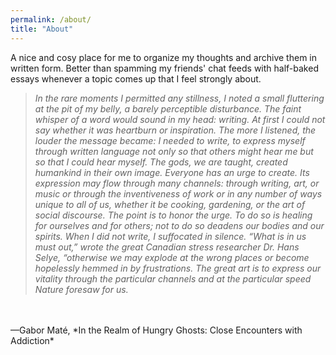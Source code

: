 ```yaml
---
permalink: /about/
title: "About"
---
```


A nice and cosy place for me to organize my thoughts and archive them in written form. Better than spamming my friends' chat feeds with half-baked essays whenever a topic comes up that I feel strongly about.

>*In the rare moments I permitted any stillness, I noted a small fluttering at the pit of my belly, a barely perceptible disturbance. The faint whisper of a word would sound in my head: writing. At first I could not say whether it was heartburn or inspiration. The more I listened, the louder the message became: I needed to write, to express myself through written language not only so that others might hear me but so that I could hear myself. The gods, we are taught, created humankind in their own image. Everyone has an urge to create. Its expression may flow through many channels: through writing, art, or music or through the inventiveness of work or in any number of ways unique to all of us, whether it be cooking, gardening, or the art of social discourse. The point is to honor the urge. To do so is healing for ourselves and for others; not to do so deadens our bodies and our spirits. When I did not write, I suffocated in silence. “What is in us must out,” wrote the great Canadian stress researcher Dr. Hans Selye, “otherwise we may explode at the wrong places or become hopelessly hemmed in by frustrations. The great art is to express our vitality through the particular channels and at the particular speed Nature foresaw for us.*
<br>
<br>
—Gabor Maté, *In the Realm of Hungry Ghosts: Close Encounters with Addiction*
